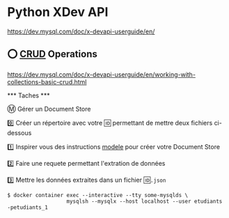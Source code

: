 # Python XDev API


https://dev.mysql.com/doc/x-devapi-userguide/en/


## :o: [CRUD](https://fr.wikipedia.org/wiki/CRUD) Operations

https://dev.mysql.com/doc/x-devapi-userguide/en/working-with-collections-basic-crud.html


*** Taches ***

:m: Gérer un Document Store


   :zero: Créer un répertoire avec votre :id: permettant de mettre deux fichiers ci-dessous
   
   :one: Inspirer vous des instructions [modele](.modele) pour créer votre Document Store
   
   :two: Faire une requete permettant l'extration de données
   
   :three: Mettre les données extraites dans un fichier :id:`.json`
   


```
$ docker container exec --interactive --tty some-mysqlds \
                   mysqlsh --mysqlx --host localhost --user etudiants -petudiants_1
```
